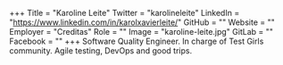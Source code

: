 +++
Title = "Karoline Leite"
Twitter = "karolineleite"
LinkedIn = "https://www.linkedin.com/in/karolxavierleite/"
GitHub = ""
Website = ""
Employer = "Creditas"
Role = ""
Image = "karoline-leite.jpg"
GitLab = ""
Facebook = ""
+++
Software Quality Engineer. In charge of Test Girls community. Agile testing, DevOps and good trips.